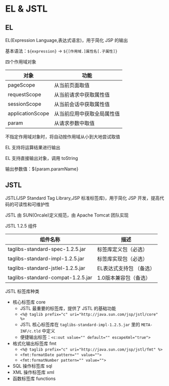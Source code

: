 # EL & JSTL

## EL

EL(Expression Language,表达式语言)，用于简化 JSP 的输出

基本语法：`${expression}` -> `${[作用域.]属性名[.子属性]}`

四个作用域对象

| 对象               | 功能            |
| ---------------- | ------------- |
| pageScope        | 从当前页面取值       |
| requestScope     | 从当前请求中获取属性值   |
| sessionScope     | 从当前会话中获取属性值   |
| applicationScope | 从当前应用中获取全局属性值 |
| param            | 从请求参数中取值        |

不指定作用域对象时，将自动按作用域从小到大地尝试取值

EL 支持将运算结果进行输出

EL 支持直接输出对象，调用 toString

输出参数值：${param.paramName}

## JSTL

JSTL(JSP Standard Tag Library,JSP 标准标签库)，用于简化 JSP 开发，提高代码的可读性和可维护性

JSTL 由 SUN(Orcale)定义规范，由 Apache Tomcat 团队实现

JSTL 1.2.5 组件

| 组件名称                              | 描述              |
| --------------------------------- | ------------- |
| taglibs-standard-spec-1.2.5.jar   | 标签库定义包（必选）    |
| taglibs-standard-impl-1.2.5.jar   | 标签库实现包（必选）    |
| taglibs-standard-jstlel-1.2.5.jar | EL表达式支持包 （备选） |
| taglibs-standard-compat-1.2.5.jar | 1.0版本兼容包（备选）  |

JSTL 标签库种类

- 核心标签库 core
  - JSTL 最重要的标签库，提供了 JSTL 的基础功能
  - `<%@ taglib prefix="c" uri="http://java.sun.com/jsp/jstl/core" %>`
  - JSTL 核心标签库在 `taglibs-standard-impl-1.2.5.jar` 里的 `META-INF/c.tld` 中定义
  - 便捷输出标签：`<c:out value="" default="" escapeXml="true">`
- 格式化输出标签库 fmt
  - `<%@ taglib prefix="c" uri="http://java.sun.com/jsp/jstl/fmt" %>`
  - `<fmt:formatDate pattern="" value="">`
  - `<fmt:formatNumber pattern="" value="">`
- SQL 操作标签库 sql
- XML 操作标签库 xml
- 函数标签库 functions